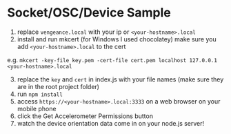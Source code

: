 # Socket/OSC/Device Sample

1. replace `vengeance.local` with your ip or `<your-hostname>.local`
2. install and run mkcert (for Windows I used chocolatey)
make sure you add `<your-hostname>.local` to the cert

e.g. `mkcert -key-file key.pem -cert-file cert.pem localhost 127.0.0.1 <your-hostname>.local`

3. replace the `key` and `cert` in index.js with your file names (make sure they are in the root project folder)
3. run `npm install`
4. access `https://<your-hostname>.local:3333` on a web browser on your mobile phone
5. click the Get Accelerometer Permissions button
6. watch the device orientation data come in on your node.js server!
